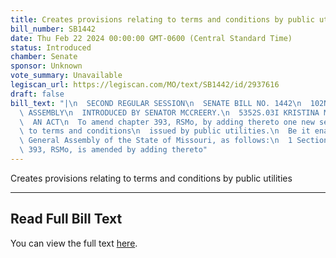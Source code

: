 ```yaml
---
title: Creates provisions relating to terms and conditions by public utilities
bill_number: SB1442
date: Thu Feb 22 2024 00:00:00 GMT-0600 (Central Standard Time)
status: Introduced
chamber: Senate
sponsor: Unknown
vote_summary: Unavailable
legiscan_url: https://legiscan.com/MO/text/SB1442/id/2937616
draft: false
bill_text: "|\n  SECOND REGULAR SESSION\n  SENATE BILL NO. 1442\n  102ND GENERA L\
  \ ASSEMBLY\n  INTRODUCED BY SENATOR MCCREERY.\n  5352S.03I KRISTINA MARTIN, Secretary\n\
  \  AN ACT\n  To amend chapter 393, RSMo, by adding thereto one new section relating\
  \ to terms and conditions\n  issued by public utilities.\n  Be it enacted by the\
  \ General Assembly of the State of Missouri, as follows:\n  1 Section A. Chapter\
  \ 393, RSMo, is amended by adding thereto"
---
```

Creates provisions relating to terms and conditions by public utilities

---

## Read Full Bill Text

You can view the full text [here](https://legiscan.com/MO/text/SB1442/id/2937616).
